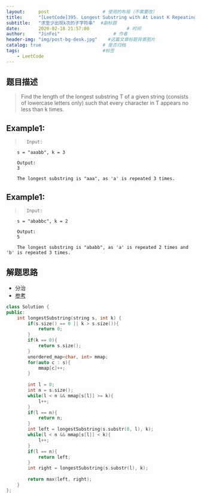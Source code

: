 ```yaml
---
layout:     post                    # 使用的布局（不需要改） 
title:      "[LeetCode]395. Longest Substring with At Least K Repeating Characters"            # 标题  
subtitle:   "求至少出现k次的子字符串"  #副标题 
date:       2020-02-18 21:57:00              # 时间 
author:     "JinFei"                    # 作者 
header-img: "img/post-bg-desk.jpg"    #这篇文章标题背景图片 
catalog: true                       # 是否归档 
tags:                               #标签     
    - LeetCode
---
```


## 题目描述
>  Find the length of the longest substring T of a given string (consists of lowercase letters only) such that every character in T appears no less than k times.

## Example1:
 
>       Input:
        s = "aaabb", k = 3

        Output:
        3

        The longest substring is "aaa", as 'a' is repeated 3 times.

## Example1:
 
>       Input:
        s = "ababbc", k = 2

        Output:
        5

        The longest substring is "ababb", as 'a' is repeated 2 times and 'b' is repeated 3 times.

## 解题思路

- 分治
- [参考](https://leetcode.com/problems/longest-substring-with-at-least-k-repeating-characters/discuss/449949/Divide-and-conquer-solution-100-faster-than-other-solutions.)

```C++
class Solution {
public:
    int longestSubstring(string s, int k) {
        if(s.size() == 0 || k > s.size()){
            return 0;
        }
        if(k == 0){
            return s.size();
        }
        unordered_map<char, int> mmap;
        for(auto c : s){
            mmap[c]++;
        }
        
        int l = 0;
        int n = s.size();
        while(l < n && mmap[s[l]] >= k){
            l++;
        }
        if(l == n){
            return n;
        }
        int left = longestSubstring(s.substr(0, l), k);
        while(l < n && mmap[s[l]] < k){
            l++;
        }
        if(l == n){
            return left;
        }
        int right = longestSubstring(s.substr(l), k);
        
        return max(left, right);
    }
};
```
